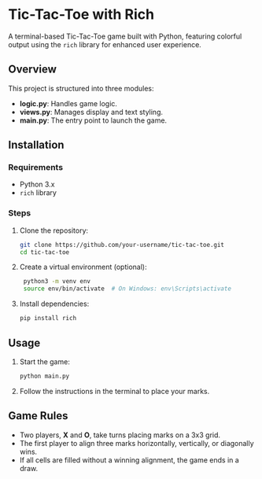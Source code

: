 # Tic-Tac-Toe with Rich

A terminal-based Tic-Tac-Toe game built with Python, featuring colorful output using the `rich` library for enhanced user experience.

## Overview

This project is structured into three modules:
- **logic.py**: Handles game logic.
- **views.py**: Manages display and text styling.
- **main.py**: The entry point to launch the game.

## Installation

### Requirements

- Python 3.x
- `rich` library

### Steps

1. Clone the repository:
   ```bash
   git clone https://github.com/your-username/tic-tac-toe.git
   cd tic-tac-toe

2. Create a virtual environment (optional):
   ```bash
    python3 -m venv env
    source env/bin/activate  # On Windows: env\Scripts\activate

3. Install dependencies:
    ```bash
    pip install rich

## Usage

1. Start the game:
    ```bash
    python main.py

2. Follow the instructions in the terminal to place your marks.

## Game Rules

- Two players, **X** and **O**, take turns placing marks on a 3x3 grid.
- The first player to align three marks horizontally, vertically, or diagonally wins.
- If all cells are filled without a winning alignment, the game ends in a draw.
